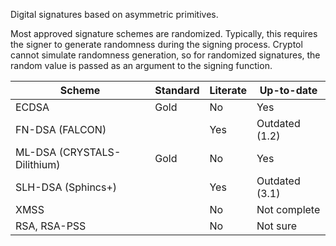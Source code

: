 Digital signatures based on asymmetric primitives.

Most approved signature schemes are randomized. Typically, this requires the signer to generate randomness during the signing process. Cryptol cannot simulate randomness generation, so for randomized signatures, the random value is passed as an argument to the signing function.

| Scheme | Standard | Literate | Up-to-date |
| --- | --- | --- | --- |
| ECDSA  | Gold | No | Yes |
| FN-DSA (FALCON) | | Yes | Outdated (1.2) |
| ML-DSA (CRYSTALS-Dilithium) | Gold | No | Yes |
| SLH-DSA (Sphincs+) |  | Yes | Outdated (3.1) |
| XMSS |  | No | Not complete |
| RSA, RSA-PSS | | No | Not sure |
